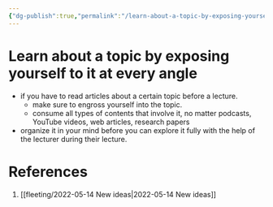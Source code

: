 ```yaml
---
{"dg-publish":true,"permalink":"/learn-about-a-topic-by-exposing-yourself-to-it-at-every-angle/"}
---
```


# Learn about a topic by exposing yourself to it at every angle

- if you have to read articles about a certain topic before a lecture. 
	- make sure to engross yourself into the topic. 
	- consume all types of contents that involve it, no matter podcasts, YouTube videos, web articles, research papers
- organize it in your mind before you can explore it fully with the help of the lecturer during their lecture.

# References
1. [[fleeting/2022-05-14 New ideas\|2022-05-14 New ideas]]